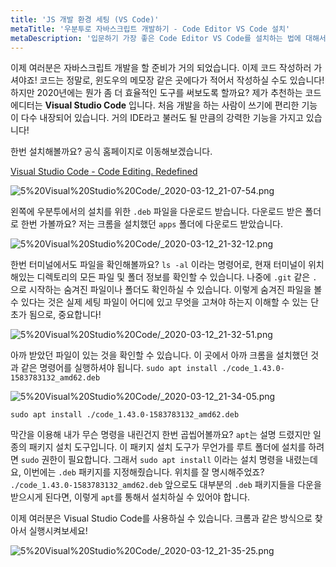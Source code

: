 ```yaml
---
title: 'JS 개발 환경 세팅 (VS Code)'
metaTitle: '우분투로 자바스크립트 개발하기 - Code Editor VS Code 설치'
metaDescription: '입문하기 가장 좋은 Code Editor VS Code를 설치하는 법에 대해서 배웁니다.'
---
```


이제 여러분은 자바스크립트 개발을 할 준비가 거의 되었습니다. 이제 코드 작성하러 가셔야죠! 코드는 정말로, 윈도우의 메모장 같은 곳에다가 적어서 작성하실 수도 있습니다! 하지만 2020년에는 뭔가 좀 더 효율적인 도구를 써보도록 할까요? 제가 추천하는 코드 에디터는 **Visual Studio Code** 입니다. 처음 개발을 하는 사람이 쓰기에 편리한 기능이 다수 내장되어 있습니다. 거의 IDE라고 불러도 될 만큼의 강력한 기능을 가지고 있습니다!

한번 설치해볼까요? 공식 홈페이지로 이동해보겠습니다.

[Visual Studio Code - Code Editing. Redefined](https://code.visualstudio.com/)

![5%20Visual%20Studio%20Code/_2020-03-12_21-07-54.png](https://hongshik-blog-bucket.s3.ap-northeast-2.amazonaws.com/photos/ubuntu-starter/5-vscde/_2020-03-12_21-07-54.png)

왼쪽에 우분투에서의 설치를 위한 `.deb` 파일을 다운로드 받습니다. 다운로드 받은 폴더로 한번 가볼까요? 저는 크롬을 설치했던 `apps` 폴더에 다운로드 받았습니다.

![5%20Visual%20Studio%20Code/_2020-03-12_21-32-12.png](https://hongshik-blog-bucket.s3.ap-northeast-2.amazonaws.com/photos/ubuntu-starter/5-vscde/_2020-03-12_21-32-12.png)

한번 터미널에서도 파일을 확인해볼까요? `ls -al` 이라는 명령어로, 현재 터미널이 위치해있는 디렉토리의 모든 파일 및 폴더 정보를 확인할 수 있습니다. 나중에 `.git` 같은 `.` 으로 시작하는 숨겨진 파일이나 폴더도 확인하실 수 있습니다. 이렇게 숨겨진 파일을 볼 수 있다는 것은 실제 세팅 파일이 어디에 있고 무엇을 고쳐야 하는지 이해할 수 있는 단초가 됨으로, 중요합니다!

![5%20Visual%20Studio%20Code/_2020-03-12_21-32-51.png](https://hongshik-blog-bucket.s3.ap-northeast-2.amazonaws.com/photos/ubuntu-starter/5-vscde/_2020-03-12_21-32-51.png)

아까 받았던 파일이 있는 것을 확인할 수 있습니다. 이 곳에서 아까 크롬을 설치했던 것 과 같은 명령어를 실행하셔야 됩니다. `sudo apt install ./code_1.43.0-1583783132_amd62.deb`

![5%20Visual%20Studio%20Code/_2020-03-12_21-34-05.png](https://hongshik-blog-bucket.s3.ap-northeast-2.amazonaws.com/photos/ubuntu-starter/5-vscde/_2020-03-12_21-34-05.png)

    sudo apt install ./code_1.43.0-1583783132_amd62.deb

막간을 이용해 내가 무슨 명령을 내린건지 한번 곱씹어볼까요? `apt`는 설명 드렸지만 일종의 패키지 설치 도구입니다. 이 패키지 설치 도구가 무언가를 루트 폴더에 설치를 하려면 `sudo` 권한이 필요합니다. 그래서 `sudo apt install` 이라는 설치 명령을 내렸는데요, 이번에는 `.deb` 패키지를 지정해줬습니다. 위치를 잘 명시해주었죠? `./code_1.43.0-1583783132_amd62.deb` 앞으로도 대부분의 `.deb` 패키지들을 다운을 받으시게 된다면, 이렇게 `apt`를 통해서 설치하실 수 있어야 합니다.

이제 여러분은 Visual Studio Code를 사용하실 수 있습니다. 크롬과 같은 방식으로 찾아서 실행시켜보세요!

![5%20Visual%20Studio%20Code/_2020-03-12_21-35-25.png](https://hongshik-blog-bucket.s3.ap-northeast-2.amazonaws.com/photos/ubuntu-starter/5-vscde/_2020-03-12_21-35-25.png)
